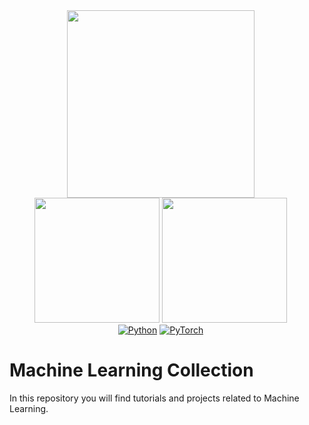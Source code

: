 <div align="center">
  <div style="display: flex; justify-content: center;">
    <div style="margin-right: 20px;">
      <img src="https://www.tensorflow.org/images/tf_logo_horizontal.png" width="300">
      <img src="https://stackify.com/wp-content/uploads/2023/07/pytorch_logo.png" width="200">
      <img src="https://images.g2crowd.com/uploads/product/image/social_landscape/social_landscape_d382c4826ad8a3805f72b9df3ab5b56e/keras.png" width="200">
      <br>
      <a href="https://badge.fury.io/py/tensorflow"><img alt="Python" src="https://img.shields.io/pypi/pyversions/tensorflow.svg"></a>
      <a href="https://pytorch.org/get-started/locally/"><img alt="PyTorch" src="https://img.shields.io/badge/PyTorch-ee4c2c?logo=pytorch&logoColor=white"></a>
    </div>
  </div>
</div>


# Machine Learning Collection
In this repository you will find tutorials and projects related to Machine Learning.


